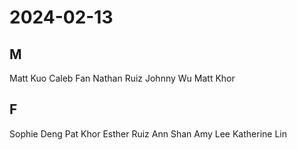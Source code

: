 # 2024-02-13
## M
Matt Kuo
Caleb Fan
Nathan Ruiz
Johnny Wu
Matt Khor
## F
Sophie Deng
Pat Khor
Esther Ruiz
Ann Shan
Amy Lee
Katherine Lin
